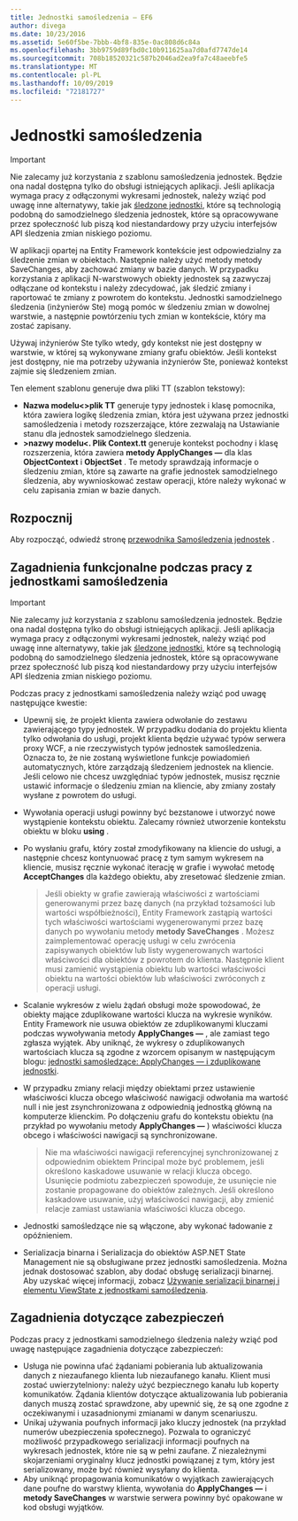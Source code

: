 ```yaml
---
title: Jednostki samośledzenia — EF6
author: divega
ms.date: 10/23/2016
ms.assetid: 5e60f5be-7bbb-4bf8-835e-0ac808d6c84a
ms.openlocfilehash: 3bb9759d89fbd0c10b911625aa7d0afd7747de14
ms.sourcegitcommit: 708b18520321c587b2046ad2ea9fa7c48aeebfe5
ms.translationtype: MT
ms.contentlocale: pl-PL
ms.lasthandoff: 10/09/2019
ms.locfileid: "72181727"
---
```

# <a name="self-tracking-entities"></a>Jednostki samośledzenia

> [!IMPORTANT]
> Nie zalecamy już korzystania z szablonu samośledzenia jednostek. Będzie ona nadal dostępna tylko do obsługi istniejących aplikacji. Jeśli aplikacja wymaga pracy z odłączonymi wykresami jednostek, należy wziąć pod uwagę inne alternatywy, takie jak [śledzone jednostki](https://trackableentities.github.io/), które są technologią podobną do samodzielnego śledzenia jednostek, które są opracowywane przez społeczność lub piszą kod niestandardowy przy użyciu interfejsów API śledzenia zmian niskiego poziomu.

W aplikacji opartej na Entity Framework kontekście jest odpowiedzialny za śledzenie zmian w obiektach. Następnie należy użyć metody metody SaveChanges, aby zachować zmiany w bazie danych. W przypadku korzystania z aplikacji N-warstwowych obiekty jednostek są zazwyczaj odłączane od kontekstu i należy zdecydować, jak śledzić zmiany i raportować te zmiany z powrotem do kontekstu. Jednostki samodzielnego śledzenia (inżynierów Ste) mogą pomóc w śledzeniu zmian w dowolnej warstwie, a następnie powtórzeniu tych zmian w kontekście, który ma zostać zapisany.  

Używaj inżynierów Ste tylko wtedy, gdy kontekst nie jest dostępny w warstwie, w której są wykonywane zmiany grafu obiektów. Jeśli kontekst jest dostępny, nie ma potrzeby używania inżynierów Ste, ponieważ kontekst zajmie się śledzeniem zmian.  

Ten element szablonu generuje dwa pliki TT (szablon tekstowy):  

- **Nazwa modelu\<\>plik TT** generuje typy jednostek i klasę pomocnika, która zawiera logikę śledzenia zmian, która jest używana przez jednostki samośledzenia i metody rozszerzające, które zezwalają na Ustawianie stanu dla jednostek samodzielnego śledzenia.  
- **\>nazwy modelu\<. Plik Context.tt** generuje kontekst pochodny i klasę rozszerzenia, która zawiera **metody ApplyChanges —** dla klas **ObjectContext** i **ObjectSet** . Te metody sprawdzają informacje o śledzeniu zmian, które są zawarte na grafie jednostek samodzielnego śledzenia, aby wywnioskować zestaw operacji, które należy wykonać w celu zapisania zmian w bazie danych.  

## <a name="get-started"></a>Rozpocznij  

Aby rozpocząć, odwiedź stronę [przewodnika Samośledzenia jednostek](walkthrough.md) .  

## <a name="functional-considerations-when-working-with-self-tracking-entities"></a>Zagadnienia funkcjonalne podczas pracy z jednostkami samośledzenia  
> [!IMPORTANT]
> Nie zalecamy już korzystania z szablonu samośledzenia jednostek. Będzie ona nadal dostępna tylko do obsługi istniejących aplikacji. Jeśli aplikacja wymaga pracy z odłączonymi wykresami jednostek, należy wziąć pod uwagę inne alternatywy, takie jak [śledzone jednostki](https://trackableentities.github.io/), które są technologią podobną do samodzielnego śledzenia jednostek, które są opracowywane przez społeczność lub piszą kod niestandardowy przy użyciu interfejsów API śledzenia zmian niskiego poziomu.

Podczas pracy z jednostkami samośledzenia należy wziąć pod uwagę następujące kwestie:  

- Upewnij się, że projekt klienta zawiera odwołanie do zestawu zawierającego typy jednostek. W przypadku dodania do projektu klienta tylko odwołania do usługi, projekt klienta będzie używać typów serwera proxy WCF, a nie rzeczywistych typów jednostek samośledzenia. Oznacza to, że nie zostaną wyświetlone funkcje powiadomień automatycznych, które zarządzają śledzeniem jednostek na kliencie. Jeśli celowo nie chcesz uwzględniać typów jednostek, musisz ręcznie ustawić informacje o śledzeniu zmian na kliencie, aby zmiany zostały wysłane z powrotem do usługi.  
- Wywołania operacji usługi powinny być bezstanowe i utworzyć nowe wystąpienie kontekstu obiektu. Zalecamy również utworzenie kontekstu obiektu w bloku **using** .  
- Po wysłaniu grafu, który został zmodyfikowany na kliencie do usługi, a następnie chcesz kontynuować pracę z tym samym wykresem na kliencie, musisz ręcznie wykonać iterację w grafie i wywołać metodę **AcceptChanges** dla każdego obiektu, aby zresetować śledzenie zmian.  

    > Jeśli obiekty w grafie zawierają właściwości z wartościami generowanymi przez bazę danych (na przykład tożsamości lub wartości współbieżności), Entity Framework zastąpią wartości tych właściwości wartościami wygenerowanymi przez bazę danych po wywołaniu metody **metody SaveChanges** . Możesz zaimplementować operację usługi w celu zwrócenia zapisywanych obiektów lub listy wygenerowanych wartości właściwości dla obiektów z powrotem do klienta. Następnie klient musi zamienić wystąpienia obiektu lub wartości właściwości obiektu na wartości obiektów lub właściwości zwróconych z operacji usługi.  
- Scalanie wykresów z wielu żądań obsługi może spowodować, że obiekty mające zduplikowane wartości klucza na wykresie wyników. Entity Framework nie usuwa obiektów ze zduplikowanymi kluczami podczas wywoływania metody **ApplyChanges —** , ale zamiast tego zgłasza wyjątek. Aby uniknąć, że wykresy o zduplikowanych wartościach klucza są zgodne z wzorcem opisanym w następującym blogu: [jednostki samośledzące: ApplyChanges — i zduplikowane jednostki](https://go.microsoft.com/fwlink/?LinkID=205119&clcid=0x409).  
- W przypadku zmiany relacji między obiektami przez ustawienie właściwości klucza obcego właściwość nawigacji odwołania ma wartość null i nie jest zsynchronizowana z odpowiednią jednostką główną na komputerze klienckim. Po dołączeniu grafu do kontekstu obiektu (na przykład po wywołaniu metody **ApplyChanges —** ) właściwości klucza obcego i właściwości nawigacji są synchronizowane.  

    > Nie ma właściwości nawigacji referencyjnej synchronizowanej z odpowiednim obiektem Principal może być problemem, jeśli określono kaskadowe usuwanie w relacji klucza obcego. Usunięcie podmiotu zabezpieczeń spowoduje, że usunięcie nie zostanie propagowane do obiektów zależnych. Jeśli określono kaskadowe usuwanie, użyj właściwości nawigacji, aby zmienić relacje zamiast ustawiania właściwości klucza obcego.  
- Jednostki samośledzące nie są włączone, aby wykonać ładowanie z opóźnieniem.  
- Serializacja binarna i Serializacja do obiektów ASP.NET State Management nie są obsługiwane przez jednostki samośledzenia. Można jednak dostosować szablon, aby dodać obsługę serializacji binarnej. Aby uzyskać więcej informacji, zobacz [Używanie serializacji binarnej i elementu ViewState z jednostkami samośledzenia](https://go.microsoft.com/fwlink/?LinkId=199208).  

## <a name="security-considerations"></a>Zagadnienia dotyczące zabezpieczeń  

Podczas pracy z jednostkami samodzielnego śledzenia należy wziąć pod uwagę następujące zagadnienia dotyczące zabezpieczeń:  

- Usługa nie powinna ufać żądaniami pobierania lub aktualizowania danych z niezaufanego klienta lub niezaufanego kanału. Klient musi zostać uwierzytelniony: należy użyć bezpiecznego kanału lub koperty komunikatów. Żądania klientów dotyczące aktualizowania lub pobierania danych muszą zostać sprawdzone, aby upewnić się, że są one zgodne z oczekiwanymi i uzasadnionymi zmianami w danym scenariuszu.  
- Unikaj używania poufnych informacji jako kluczy jednostek (na przykład numerów ubezpieczenia społecznego). Pozwala to ograniczyć możliwość przypadkowego serializacji informacji poufnych na wykresach jednostek, które nie są w pełni zaufane. Z niezależnymi skojarzeniami oryginalny klucz jednostki powiązanej z tym, który jest serializowany, może być również wysyłany do klienta.  
- Aby uniknąć propagowania komunikatów o wyjątkach zawierających dane poufne do warstwy klienta, wywołania do **ApplyChanges —** i **metody SaveChanges** w warstwie serwera powinny być opakowane w kod obsługi wyjątków.  
